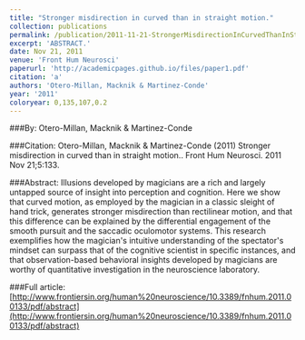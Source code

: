 ```yaml
---
title: "Stronger misdirection in curved than in straight motion."
collection: publications
permalink: /publication/2011-11-21-StrongerMisdirectionInCurvedThanInStraightMotion_
excerpt: 'ABSTRACT.'
date: Nov 21, 2011
venue: 'Front Hum Neurosci'
paperurl: 'http://academicpages.github.io/files/paper1.pdf'
citation: 'a'
authors: 'Otero-Millan, Macknik & Martinez-Conde'
year: '2011'
coloryear: 0,135,107,0.2
---
```


###By: 
Otero-Millan, Macknik & Martinez-Conde

###Citation: 
Otero-Millan, Macknik & Martinez-Conde (2011) Stronger misdirection in curved than in straight motion.. Front Hum Neurosci. 2011 Nov 21;5:133. 

###Abstract: 
Illusions developed by magicians are a rich and largely untapped source of insight into perception and cognition. Here we show that curved motion, as employed by the magician in a classic sleight of hand trick, generates stronger misdirection than rectilinear motion, and that this difference can be explained by the differential engagement of the smooth pursuit and the saccadic oculomotor systems. This research exemplifies how the magician's intuitive understanding of the spectator's mindset can surpass that of the cognitive scientist in specific instances, and that observation-based behavioral insights developed by magicians are worthy of quantitative investigation in the neuroscience laboratory.

###Full article: 
[http://www.frontiersin.org/human%20neuroscience/10.3389/fnhum.2011.00133/pdf/abstract](http://www.frontiersin.org/human%20neuroscience/10.3389/fnhum.2011.00133/pdf/abstract)
